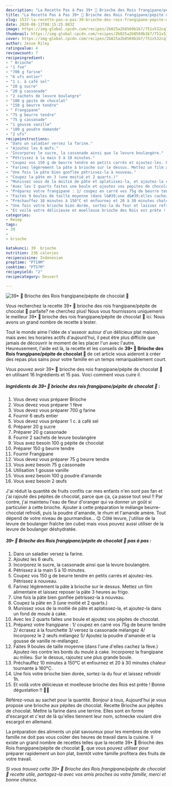 ```yaml
---
description: "La Recette Pas à Pas 39• 👑 Brioche des Rois frangipane/pépite de chocolat 👑"
title: "La Recette Pas à Pas 39• 👑 Brioche des Rois frangipane/pépite de chocolat 👑"
slug: 1537-la-recette-pas-a-pas-39-brioche-des-rois-frangipane-pepite-de-chocolat
date: 2020-08-13T08:15:25.083Z
image: https://img-global.cpcdn.com/recipes/2b825a2b8569b1b7/751x532cq70/39•-👑-brioche-des-rois-frangipanepepite-de-chocolat-👑-photo-principale-de-la-recette.jpg
thumbnail: https://img-global.cpcdn.com/recipes/2b825a2b8569b1b7/751x532cq70/39•-👑-brioche-des-rois-frangipanepepite-de-chocolat-👑-photo-principale-de-la-recette.jpg
cover: https://img-global.cpcdn.com/recipes/2b825a2b8569b1b7/751x532cq70/39•-👑-brioche-des-rois-frangipanepepite-de-chocolat-👑-photo-principale-de-la-recette.jpg
author: Jesse Riley
ratingvalue: 4
reviewcount: 7
recipeingredient:
- " Brioche"
- "1 fve"
- "700 g farine"
- "6 ufs entier"
- "1 c. à café sel"
- "20 g sucre"
- "20 g cassonade"
- "2 sachets de levure boulangre"
- "100 g ppite de chocolat"
- "150 g beurre tendre"
- " Frangipane"
- "75 g beurre tendre"
- "75 g cassonade"
- "1 gousse vanille"
- "100 g poudre damande"
- "2 ufs"
recipeinstructions:
- "Dans un saladier versez la farine."
- "Ajoutez les 6 œufs."
- "Incorporez le sucre, la cassonade ainsi que la levure boulangère."
- "Pétrissez à la main 5 à 10 minutes."
- "Coupez vos 150 g de beurre tendre en petits carrés et ajoutez-les. Pétrissez à nouveau."
- "Farinez légèrement la pâte à brioche sur le dessus. Mettez un film alimentaire et laissez reposer la pâte 3 heures au frigo."
- "Une fois la pâte bien gonflée pétrissez-la à nouveau."
- "Coupez la pâte en 3 (une moitié et 2 quarts.)"
- "Munissez vous de la moitié de pâte et aplatissez-la, et ajoutez-la dans un fond de moule à cake."
- "Avec les 2 quarts faites une boule et ajoutez vos pépites de chocolat."
- "Préparez votre frangipane : 1/ coupez en carré vos 75g de beurre tendre 2/ écrasez à la fourchette 3/ versez la cassonade mélangez 4/ Incorporez le 2 œufs mélangez 5/ Ajoutez la poudre d&#39;amande et la gousse de vanille re-mélangez."
- "Faites 9 boules de taille moyenne (dans l&#39;une d&#39;elles cachez la fève.) Ajoutez-les contre les bords du moule à cake. Incorporez la frangipane au milieu. Sur le dessus, rajoutez une plus grande boule."
- "Préchauffez 10 minutes à 150°C et enfournez et 20 à 30 minutes chaleur tournante à 160°C."
- "Une fois votre brioche bien dorée, sortez-la du four et laissez refroidir 1h."
- "Et voilà votre délicieuse et moelleuse brioche des Rois est prête ! Bonne dégustation !! 👑🍞"
categories:
- Resep
tags:
- 39
- 
- brioche

katakunci: 39  brioche 
nutrition: 236 calories
recipecuisine: Indonesian
preptime: "PT19M"
cooktime: "PT57M"
recipeyield: "2"
recipecategory: Dessert

---
```



![39• 👑 Brioche des Rois frangipane/pépite de chocolat 👑](https://img-global.cpcdn.com/recipes/2b825a2b8569b1b7/751x532cq70/39•-👑-brioche-des-rois-frangipanepepite-de-chocolat-👑-photo-principale-de-la-recette.jpg)

Vous recherchez la recette 39• 👑 brioche des rois frangipane/pépite de chocolat 👑 parfaite? ne cherchez plus! Nous vous fournissons uniquement le meilleur 39• 👑 brioche des rois frangipane/pépite de chocolat 👑 ici. Nous avons un grand nombre de recette à tester.

Tout le monde aime l'idée de s'asseoir autour d'un délicieux plat maison, mais avec les horaires actifs d'aujourd'hui, il peut être plus difficile que jamais de découvrir le moment de les placer l'un avec l'autre. Heureusement, l'aide est là, la recette et les conseils de <strong> 39• 👑 Brioche des Rois frangipane/pépite de chocolat 👑 </strong> de cet article vous aideront à créer des repas plus sains pour votre famille en un temps remarquablement court.

<!--inarticleads1-->

Vous pouvez avoir 39• 👑 brioche des rois frangipane/pépite de chocolat 👑 en utilisant 16 Ingrédients et 15 pas. Voici comment vous cuire il.

##### Ingrédients de 39• 👑 brioche des rois frangipane/pépite de chocolat 👑 :

1. Vous devez vous préparer  Brioche
1. Vous devez vous préparer 1 fève
1. Vous devez vous préparer 700 g farine
1. Fournir 6 œufs entier
1. Vous devez vous préparer 1 c. à café sel
1. Préparer 20 g sucre
1. Préparer 20 g cassonade
1. Fournir 2 sachets de levure boulangère
1. Vous avez besoin 100 g pépite de chocolat
1. Préparer 150 g beurre tendre
1. Fournir  Frangipane
1. Vous devez vous préparer 75 g beurre tendre
1. Vous avez besoin 75 g cassonade
1. Utilisation 1 gousse vanille
1. Vous avez besoin 100 g poudre d&#39;amande
1. Vous avez besoin 2 œufs


J&#39;ai réduit la quantité de fruits confits car mes enfants n&#39;en sont pas fan et j&#39;ai rajouté des pépites de chocolat, parce que ça, ça passe tout seul !! Par contre, j&#39;ai maintenu l&#39;eau de fleur d&#39;oranger qui va donner un goût si particulier à cette brioche. Ajouter à cette préparation le mélange beurre-chocolat refroidi, puis la poudre d&#39;amande, le rhum et l&#39;amande amère. Tout dépend de votre niveau de gourmandise… 😉 Côté levure, j&#39;utilise de la levure de boulanger fraîche (en cube) mais vous pouvez aussi utiliser de la levure de boulanger déshydratée. 

<!--inarticleads2-->

##### 39• 👑 Brioche des Rois frangipane/pépite de chocolat 👑 pas à pas :

1. Dans un saladier versez la farine.
1. Ajoutez les 6 œufs.
1. Incorporez le sucre, la cassonade ainsi que la levure boulangère.
1. Pétrissez à la main 5 à 10 minutes.
1. Coupez vos 150 g de beurre tendre en petits carrés et ajoutez-les. Pétrissez à nouveau.
1. Farinez légèrement la pâte à brioche sur le dessus. Mettez un film alimentaire et laissez reposer la pâte 3 heures au frigo.
1. Une fois la pâte bien gonflée pétrissez-la à nouveau.
1. Coupez la pâte en 3 (une moitié et 2 quarts.)
1. Munissez vous de la moitié de pâte et aplatissez-la, et ajoutez-la dans un fond de moule à cake.
1. Avec les 2 quarts faites une boule et ajoutez vos pépites de chocolat.
1. Préparez votre frangipane : 1/ coupez en carré vos 75g de beurre tendre 2/ écrasez à la fourchette 3/ versez la cassonade mélangez 4/ Incorporez le 2 œufs mélangez 5/ Ajoutez la poudre d&#39;amande et la gousse de vanille re-mélangez.
1. Faites 9 boules de taille moyenne (dans l&#39;une d&#39;elles cachez la fève.) Ajoutez-les contre les bords du moule à cake. Incorporez la frangipane au milieu. Sur le dessus, rajoutez une plus grande boule.
1. Préchauffez 10 minutes à 150°C et enfournez et 20 à 30 minutes chaleur tournante à 160°C.
1. Une fois votre brioche bien dorée, sortez-la du four et laissez refroidir 1h.
1. Et voilà votre délicieuse et moelleuse brioche des Rois est prête ! Bonne dégustation !! 👑🍞


Référez-vous au sachet pour la quantité. Bonjour à tous, Aujourd&#39;hui je vous propose une brioche aux pépites de chocolat. Recette Brioche aux pépites de chocolat. Mettre la farine dans une terrine. Elles sont en forme d&#39;escargot et c&#39;est de là qu&#39;elles tiennent leur nom, schnecke voulant dire escargot en allemand. 

<!--inarticleads1-->

<p>
La préparation des aliments un plat savoureux pour les membres de votre famille ne doit pas vous coûter des heures de travail dans la cuisine. Il existe un grand nombre de recettes telles que la recette 39• 👑 Brioche des Rois frangipane/pépite de chocolat 👑, que vous pouvez utiliser pour préparer rapidement un bon plat, bientôt votre famille profitera des fruits de votre travail.
</p>

<p>
<i>Si vous trouvez cette 39• 👑 Brioche des Rois frangipane/pépite de chocolat 👑 recette utile, partagez-la avec vos amis proches ou votre famille, merci et bonne chance.</i>
</p>
